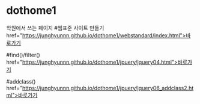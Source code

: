 # dothome1
학원에서 쓰는 페이지
#웹표준 사이트 만들기
<a> href="https://junghyunnn.github.io/dothome1/webstandard/index.html">바로가기</a>

#find()/filter()
<a> href="https://junghyunnn.github.io/dothome1/jpuery/jquery04.html">바로가기</a>

#addclass()
<a> href="https://junghyunnn.github.io/dothome1/jpuery/jquery06_addclass2.html">바로가기</a>
